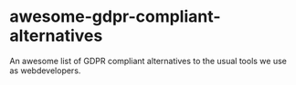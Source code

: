 # awesome-gdpr-compliant-alternatives

An awesome list of GDPR compliant alternatives to the usual tools we use as webdevelopers.
